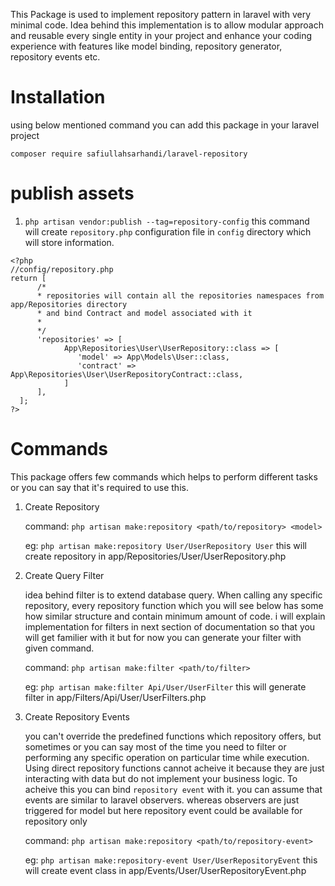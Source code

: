 This Package is used to implement repository pattern in laravel with very minimal code. Idea behind this implementation is to allow modular approach and reusable every single entity in your project and enhance your coding experience with features like model binding, repository generator, repository events etc.  


# Installation
using below mentioned command you can add this package in your laravel project

`composer require safiullahsarhandi/laravel-repository`

# publish assets
1. `php artisan vendor:publish --tag=repository-config`
this command will create `repository.php` configuration file in `config` directory which will store information. 


``` 
<?php 
//config/repository.php
return [
      /* 
      * repositories will contain all the repositories namespaces from app/Repositories directory  
      * and bind Contract and model associated with it  
      *
      */
      'repositories' => [
            App\Repositories\User\UserRepository::class => [
               'model' => App\Models\User::class,
               'contract' => App\Repositories\User\UserRepositoryContract::class,
            ]
      ],
  ];
?> 
```

# Commands

This package offers few commands which helps to perform different tasks or you can say that it's required to use this. 

1. Create Repository

      command: `php artisan make:repository <path/to/repository> <model>`
      
      eg: `php artisan make:repository User/UserRepository User` this will create repository in app/Repositories/User/UserRepository.php
      
2. Create Query Filter

      idea behind filter is to extend database query. When calling any specific repository, every repository function which you will see below has some how similar structure and contain minimum amount of code. i will explain implementation for filters in next section of documentation so that you will get familier with it but for now you can generate your filter with given command.
      
      command: `php artisan make:filter <path/to/filter>`
      
      eg: `php artisan make:filter Api/User/UserFilter` this will generate filter in app/Filters/Api/User/UserFilters.php
      
 3. Create Repository Events

      you can't override the predefined functions which repository offers, but sometimes or you can say most of the time you need to filter or performing any specific operation on particular time while execution. Using direct repository functions cannot acheive it because they are just interacting with data but do not implement your business logic. To acheive this you can bind `repository event` with it. you can assume that events are similar to laravel observers. whereas observers are just triggered for model but here repository event could be available for repository only   
      
      command: `php artisan make:repository <path/to/repository-event>`
      
      eg: `php artisan make:repository-event User/UserRepositoryEvent` this will create event class in app/Events/User/UserRepositoryEvent.php
      

